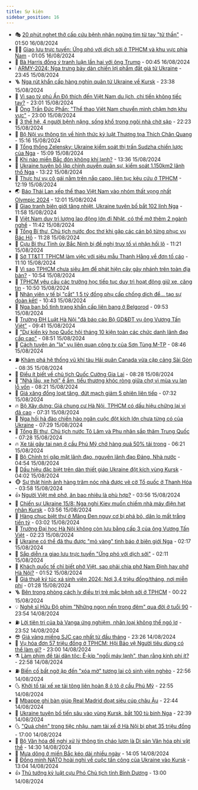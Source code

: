 ```yaml
---
title: Sự kiện
sidebar_position: 16
---
```


<!-- dantri-su-kien:START -->
- 🎭 [20 phút nghẹt thở cấp cứu bệnh nhân ngừng tim từ tay &quot;tử thần&quot;](https://dantri.com.vn/suc-khoe/20-phut-nghet-tho-cap-cuu-benh-nhan-ngung-tim-tu-tay-tu-than-20240816083539655.htm) - 01:50 16/08/2024
- 👨‍🏫 [Giao lưu trực tuyến: Ứng phó với dịch sởi ở TPHCM và khu vực phía Nam](https://dantri.com.vn/suc-khoe/giao-luu-truc-tuyen-ung-pho-voi-dich-soi-o-tphcm-va-khu-vuc-phia-nam-20240815164004550.htm) - 01:05 16/08/2024
- 🌮 [Bà Harris đồng ý tranh luận lần hai với ông Trump](https://dantri.com.vn/the-gioi/ba-harris-dong-y-tranh-luan-lan-hai-voi-ong-trump-20240816074229859.htm) - 00:45 16/08/2024
- 🕯 [ARMY-2024: Nga trưng bày dàn chiến lợi phẩm đắt giá từ Ukraine](https://dantri.com.vn/the-gioi/army-2024-nga-trung-bay-dan-chien-loi-pham-dat-gia-tu-ukraine-20240816060754655.htm) - 23:45 15/08/2024
- 🪜 [Nga rút khẩn cấp hàng nghìn quân từ Ukraine về Kursk](https://dantri.com.vn/the-gioi/nga-rut-khan-cap-hang-nghin-quan-tu-ukraine-ve-kursk-20240816052204304.htm) - 23:38 15/08/2024
- 🐘 [Vì sao tỷ phú Ấn Độ thích đến Việt Nam du lịch, chi tiền không tiếc tay?](https://dantri.com.vn/du-lich/vi-sao-ty-phu-an-do-thich-den-viet-nam-du-lich-chi-tien-khong-tiec-tay-20240815195331116.htm) - 23:01 15/08/2024
- 🤔 [Ông Trần Đức Phấn: &quot;Thể thao Việt Nam chuyển mình chậm hơn khu vực&quot;](https://dantri.com.vn/the-thao/ong-tran-duc-phan-the-thao-viet-nam-chuyen-minh-cham-hon-khu-vuc-20240815224509265.htm) - 23:00 15/08/2024
- 🧠 [3 thế hệ, 4 người bệnh nặng, sống khổ trong ngôi nhà chờ sập](https://dantri.com.vn/tam-long-nhan-ai/3-the-he-4-nguoi-benh-nang-song-kho-trong-ngoi-nha-cho-sap-20240815012241217.htm) - 22:23 15/08/2024
- 📝 [Bộ Nội vụ thông tin về hình thức kỷ luật Thượng tọa Thích Chân Quang](https://dantri.com.vn/xa-hoi/bo-noi-vu-thong-tin-ve-hinh-thuc-ky-luat-thuong-toa-thich-chan-quang-20240815220352166.htm) - 15:16 15/08/2024
- 🦏 [Tổng thống Zelensky: Ukraine kiểm soát thị trấn Sudzha chiến lược của Nga](https://dantri.com.vn/the-gioi/tong-thong-zelensky-ukraine-kiem-soat-thi-tran-sudzha-chien-luoc-cua-nga-20240815213122158.htm) - 15:09 15/08/2024
- 🥰 [Khi nào miền Bắc đón không khí lạnh?](https://dantri.com.vn/xa-hoi/khi-nao-mien-bac-don-khong-khi-lanh-20240815171109953.htm) - 13:36 15/08/2024
- 🤗 [Ukraine tuyên bố lập chính quyền quân sự, kiểm soát 1.150km2 lãnh thổ Nga](https://dantri.com.vn/the-gioi/ukraine-tuyen-bo-lap-chinh-quyen-quan-su-kiem-soat-1150km2-lanh-tho-nga-20240815201922771.htm) - 13:22 15/08/2024
- 🌈 [Thực hư vụ cô gái nằm trên nắp capo, liên tục kêu cứu ở TPHCM](https://dantri.com.vn/xa-hoi/thuc-hu-vu-co-gai-nam-tren-nap-capo-lien-tuc-keu-cuu-o-tphcm-20240815185521148.htm) - 12:19 15/08/2024
- 🌏 [Báo Thái Lan xếp thể thao Việt Nam vào nhóm thất vọng nhất Olympic 2024](https://dantri.com.vn/the-thao/bao-thai-lan-xep-the-thao-viet-nam-vao-nhom-that-vong-nhat-olympic-2024-20240815173022578.htm) - 12:01 15/08/2024
- 💄 [Giao tranh biên giới tăng nhiệt, Ukraine tuyên bố bắt 102 lính Nga](https://dantri.com.vn/the-gioi/giao-tranh-bien-gioi-tang-nhiet-ukraine-tuyen-bo-bat-102-linh-nga-20240815185148935.htm) - 11:58 15/08/2024
- 👺 [Việt Nam duy trì lượng lao động lớn đi Nhật, có thể mở thêm 2 ngành nghề](https://dantri.com.vn/lao-dong-viec-lam/viet-nam-duy-tri-luong-lao-dong-lon-di-nhat-co-the-mo-them-2-nganh-nghe-20240815181743720.htm) - 11:42 15/08/2024
- 👹 [Tổng Bí thư, Chủ tịch nước đọc thơ khi gặp các cán bộ từng phục vụ Bác Hồ](https://dantri.com.vn/xa-hoi/tong-bi-thu-chu-tich-nuoc-doc-tho-khi-gap-cac-can-bo-tung-phuc-vu-bac-ho-20240815181046984.htm) - 11:28 15/08/2024
- 🌊 [Cựu Bí thư Tỉnh ủy Bắc Ninh bị đề nghị truy tố vì nhận hối lộ](https://dantri.com.vn/phap-luat/cuu-bi-thu-tinh-uy-bac-ninh-bi-de-nghi-truy-to-vi-nhan-hoi-lo-20240815182024300.htm) - 11:21 15/08/2024
- 🤠 [Sở TT&amp;TT TPHCM làm việc với siêu mẫu Thanh Hằng về đơn tố cáo](https://dantri.com.vn/xa-hoi/so-tttt-tphcm-lam-viec-voi-sieu-mau-thanh-hang-ve-don-to-cao-20240815180317835.htm) - 11:10 15/08/2024
- 🎊 [Vì sao TPHCM chưa siêu âm để phát hiện cây gãy nhánh trên toàn địa bàn?](https://dantri.com.vn/xa-hoi/vi-sao-tphcm-chua-sieu-am-de-phat-hien-cay-gay-nhanh-tren-toan-dia-ban-20240815174322718.htm) - 10:54 15/08/2024
- 🐘 [TPHCM yêu cầu các trường học tiếp tục duy trì hoạt động giữ xe, căng tin](https://dantri.com.vn/giao-duc/tphcm-yeu-cau-cac-truong-hoc-tiep-tuc-duy-tri-hoat-dong-giu-xe-cang-tin-20240815173344287.htm) - 10:50 15/08/2024
- 💂 [Nhân viên y tế bị &quot;cắt&quot; 1,5 tỷ đồng phụ cấp chống dịch để… tạo sự đoàn kết!](https://dantri.com.vn/lao-dong-viec-lam/nhan-vien-y-te-bi-cat-15-ty-dong-phu-cap-chong-dich-de-tao-su-doan-ket-20240815171418309.htm) - 10:43 15/08/2024
- 👹 [Nga ban bố tình trạng khẩn cấp liên bang ở Belgorod](https://dantri.com.vn/the-gioi/nga-ban-bo-tinh-trang-khan-cap-lien-bang-o-belgorod-20240815163920358.htm) - 09:53 15/08/2024
- 🦒 [Trường ĐH Luật Hà Nội &quot;đã báo cáo Bộ GD&amp;ĐT vụ ông Vương Tấn Việt&quot;](https://dantri.com.vn/giao-duc/truong-dh-luat-ha-noi-da-bao-cao-bo-gddt-vu-ong-vuong-tan-viet-20240815161832202.htm) - 09:41 15/08/2024
- 🗽 [&quot;Dự kiến kỳ họp Quốc hội tháng 10 kiện toàn các chức danh lãnh đạo cấp cao&quot;](https://dantri.com.vn/xa-hoi/du-kien-ky-hop-quoc-hoi-thang-10-kien-toan-cac-chuc-danh-lanh-dao-cap-cao-20240815153908237.htm) - 08:51 15/08/2024
- 💄 [Cách tuyên án &quot;lạ&quot; vụ liên quan công ty của Sơn Tùng M-TP](https://dantri.com.vn/phap-luat/cach-tuyen-an-la-vu-lien-quan-cong-ty-cua-son-tung-m-tp-20240815153613642.htm) - 08:46 15/08/2024
- ⛽️ [Khám phá hệ thống vũ khí tàu Hải quân Canada vừa cập cảng Sài Gòn](https://dantri.com.vn/xa-hoi/kham-pha-he-thong-vu-khi-tau-hai-quan-canada-vua-cap-cang-sai-gon-20240815144151955.htm) - 08:35 15/08/2024
- 🥷 [Điều ít biết về chủ tịch Quốc Cường Gia Lai](https://dantri.com.vn/kinh-doanh/dieu-it-biet-ve-chu-tich-quoc-cuong-gia-lai-20240815142133810.htm) - 08:28 15/08/2024
- 🤖 [&quot;Nhà lầu, xe hơi&quot; ế ẩm, tiểu thương khóc ròng giữa chợ vì mùa vu lan lỗ vốn](https://dantri.com.vn/lao-dong-viec-lam/nha-lau-xe-hoi-e-am-tieu-thuong-khoc-rong-giua-cho-vi-mua-vu-lan-lo-von-20240815144104523.htm) - 08:21 15/08/2024
- 🌊 [Giá xăng đồng loạt tăng, đứt mạch giảm 5 phiên liên tiếp](https://dantri.com.vn/kinh-doanh/gia-xang-dong-loat-tang-dut-mach-giam-5-phien-lien-tiep-20240815141811954.htm) - 07:32 15/08/2024
- 🔥 [Bộ Xây dựng: Giá chung cư Hà Nội, TPHCM có dấu hiệu chững lại vì đã cao](https://dantri.com.vn/bat-dong-san/bo-xay-dung-gia-chung-cu-ha-noi-tphcm-co-dau-hieu-chung-lai-vi-da-cao-20240815112156825.htm) - 07:31 15/08/2024
- 🦏 [Nga hối hả đào chiến hào ngăn cuộc đột kích lớn chưa từng có của Ukraine](https://dantri.com.vn/the-gioi/nga-hoi-ha-dao-chien-hao-ngan-cuoc-dot-kich-lon-chua-tung-co-cua-ukraine-20240815140910163.htm) - 07:29 15/08/2024
- 🐘 [Tổng Bí thư, Chủ tịch nước Tô Lâm và Phu nhân sắp thăm Trung Quốc](https://dantri.com.vn/xa-hoi/tong-bi-thu-chu-tich-nuoc-to-lam-va-phu-nhan-sap-tham-trung-quoc-20240815142413777.htm) - 07:28 15/08/2024
- 🔥 [Xe tải gây tai nạn ở cầu Phú Mỹ chở hàng quá 50% tải trọng](https://dantri.com.vn/xa-hoi/xe-tai-gay-tai-nan-o-cau-phu-my-cho-hang-qua-50-tai-trong-20240815124945103.htm) - 06:21 15/08/2024
- 💼 [Bộ Chính trị gặp mặt lãnh đạo, nguyên lãnh đạo Đảng, Nhà nước](https://dantri.com.vn/xa-hoi/bo-chinh-tri-gap-mat-lanh-dao-nguyen-lanh-dao-dang-nha-nuoc-20240815115438464.htm) - 04:54 15/08/2024
- 🚀 [Dấu hiệu đặc biệt trên dàn thiết giáp Ukraine đột kích vùng Kursk](https://dantri.com.vn/the-gioi/dau-hieu-dac-biet-tren-dan-thiet-giap-ukraine-dot-kich-vung-kursk-20240815101341077.htm) - 04:02 15/08/2024
- 🐵 [Sự thật hình ảnh hàng trăm nóc nhà được vẽ cờ Tổ quốc ở Thanh Hóa](https://dantri.com.vn/doi-song/su-that-hinh-anh-hang-tram-noc-nha-duoc-ve-co-to-quoc-o-thanh-hoa-20240815095441203.htm) - 03:58 15/08/2024
- 👍 [Người Việt mê phở, ăn bao nhiêu là phù hợp?](https://dantri.com.vn/suc-khoe/nguoi-viet-me-pho-an-bao-nhieu-la-phu-hop-20240815080344013.htm) - 03:56 15/08/2024
- 🚦 [Chiến sự Ukraine 15/8: Nga nghi Kiev muốn chiếm nhà máy điện hạt nhân Kursk](https://dantri.com.vn/the-gioi/chien-su-ukraine-158-nga-nghi-kiev-muon-chiem-nha-may-dien-hat-nhan-kursk-20240815105610458.htm) - 03:56 15/08/2024
- 🥸 [Hàng chục biệt thự ở Măng Đen nguy cơ bị phá bỏ, dân lo mất trắng tiền tỷ](https://dantri.com.vn/xa-hoi/hang-chuc-biet-thu-o-mang-den-nguy-co-bi-pha-bo-dan-lo-mat-trang-tien-ty-20240813134457811.htm) - 03:02 15/08/2024
- 🥷 [Trường Đại học Hà Nội không còn lưu bằng cấp 3 của ông Vương Tấn Việt](https://dantri.com.vn/giao-duc/truong-dai-hoc-ha-noi-khong-con-luu-bang-cap-3-cua-ong-vuong-tan-viet-20240815091202516.htm) - 02:23 15/08/2024
- 🤡 [Ukraine có thể đã thu được &quot;mỏ vàng&quot; tình báo ở biên giới Nga](https://dantri.com.vn/the-gioi/ukraine-co-the-da-thu-duoc-mo-vang-tinh-bao-o-bien-gioi-nga-20240815085305108.htm) - 02:17 15/08/2024
- 🥳 [Sắp diễn ra giao lưu trực tuyến &quot;Ứng phó với dịch sởi&quot;](https://dantri.com.vn/suc-khoe/sap-dien-ra-giao-luu-truc-tuyen-ung-pho-voi-dich-soi-20240815084429193.htm) - 02:11 15/08/2024
- 🤩 [Khách quốc tế chỉ biết phở Việt, sao phải chia phở Nam Định hay phở Hà Nội?](https://dantri.com.vn/du-lich/khach-quoc-te-chi-biet-pho-viet-sao-phai-chia-pho-nam-dinh-hay-pho-ha-noi-20240815075637701.htm) - 01:52 15/08/2024
- 🎡 [Giá thuê ký túc xá sinh viên 2024: Nơi 3,4 triệu đồng/tháng, nơi miễn phí](https://dantri.com.vn/giao-duc/gia-thue-ky-tuc-xa-sinh-vien-2024-noi-34-trieu-dongthang-noi-mien-phi-20240811162442400.htm) - 01:28 15/08/2024
- 🪜 [Bên trong phòng cách ly điều trị trẻ mắc bệnh sởi ở TPHCM](https://dantri.com.vn/suc-khoe/ben-trong-phong-cach-ly-dieu-tri-tre-mac-benh-soi-o-tphcm-20240814183102239.htm) - 00:22 15/08/2024
- 💡 [Nghệ sĩ Hữu Độ phim &quot;Những ngọn nến trong đêm&quot; qua đời ở tuổi 90](https://dantri.com.vn/giai-tri/nghe-si-huu-do-phim-nhung-ngon-nen-trong-dem-qua-doi-o-tuoi-90-20240815023849309.htm) - 23:54 14/08/2024
- ⛽️ [Lời tiên tri của bà Vanga ứng nghiệm, nhân loại không thể ngó lơ](https://dantri.com.vn/khoa-hoc-cong-nghe/loi-tien-tri-cua-ba-vanga-ung-nghiem-nhan-loai-khong-the-ngo-lo-20240815061523216.htm) - 23:52 14/08/2024
- 😎 [Giá vàng miếng SJC cao nhất từ đầu tháng](https://dantri.com.vn/kinh-doanh/gia-vang-mieng-sjc-cao-nhat-tu-dau-thang-20240815021048449.htm) - 23:26 14/08/2024
- 🗽 [Vụ hóa đơn 57 triệu đồng ở TPHCM: Hội Bảo vệ Người tiêu dùng có thể làm gì?](https://dantri.com.vn/xa-hoi/vu-hoa-don-57-trieu-dong-o-tphcm-hoi-bao-ve-nguoi-tieu-dung-co-the-lam-gi-20240814165015140.htm) - 23:00 14/08/2024
- ⚗️ [Làm phim đề tài dân tộc: Ê-kíp &quot;ngồi máy lạnh&quot;, than rằng kinh phí ít?](https://dantri.com.vn/giai-tri/lam-phim-de-tai-dan-toc-e-kip-ngoi-may-lanh-than-rang-kinh-phi-it-20240814134326966.htm) - 22:58 14/08/2024
- ⛽️ [Biến cố bất ngờ ập đến &quot;xóa mờ&quot; tương lai cô sinh viên nghèo](https://dantri.com.vn/tam-long-nhan-ai/bien-co-bat-ngo-ap-den-xoa-mo-tuong-lai-co-sinh-vien-ngheo-20240804173454517.htm) - 22:56 14/08/2024
- 🌜 [Khởi tố tài xế xe tải tông liên hoàn 8 ô tô ở cầu Phú Mỹ](https://dantri.com.vn/phap-luat/khoi-to-tai-xe-xe-tai-tong-lien-hoan-8-o-to-o-cau-phu-my-20240814211241759.htm) - 22:55 14/08/2024
- 🦩 [Mbappe ghi bàn giúp Real Madrid đoạt siêu cúp châu Âu](https://dantri.com.vn/the-thao/mbappe-ghi-ban-giup-real-madrid-doat-sieu-cup-chau-au-20240815054420938.htm) - 22:44 14/08/2024
- 🦒 [Ukraine tuyên bố tiến sâu vào vùng Kursk, bắt 100 tù binh Nga](https://dantri.com.vn/the-gioi/ukraine-tuyen-bo-tien-sau-vao-vung-kursk-bat-100-tu-binh-nga-20240814214929009.htm) - 22:39 14/08/2024
- 🌜 [&quot;Quá chén&quot; trong tiệc nhậu, nam tài xế ở Hà Nội bị phạt 35 triệu đồng](https://dantri.com.vn/xa-hoi/qua-chen-trong-tiec-nhau-nam-tai-xe-o-ha-noi-bi-phat-35-trieu-dong-20240814224519033.htm) - 17:00 14/08/2024
- 🐎 [Bộ Văn hóa đề nghị xử lý thông tin cháo lươn là Di sản Văn hóa phi vật thể](https://dantri.com.vn/giai-tri/bo-van-hoa-de-nghi-xu-ly-thong-tin-chao-luon-la-di-san-van-hoa-phi-vat-the-20240814210549156.htm) - 14:30 14/08/2024
- 🌋 [Mưa dông ở miền Bắc kéo dài nhiều ngày](https://dantri.com.vn/xa-hoi/mua-dong-o-mien-bac-keo-dai-nhieu-ngay-20240814210035477.htm) - 14:05 14/08/2024
- 🧰 [Đồng minh NATO hoài nghi về cuộc tấn công của Ukraine vào Kursk](https://dantri.com.vn/the-gioi/dong-minh-nato-hoai-nghi-ve-cuoc-tan-cong-cua-ukraine-vao-kursk-20240814185034571.htm) - 13:04 14/08/2024
- 👍 [Thủ tướng kỷ luật cựu Phó Chủ tịch tỉnh Bình Dương](https://dantri.com.vn/xa-hoi/thu-tuong-ky-luat-cuu-pho-chu-tich-tinh-binh-duong-20240814194535349.htm) - 13:00 14/08/2024<!-- dantri-su-kien:END -->
